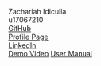 Zachariah Idiculla <br/>
u17067210 <br/>
[GitHub](https://github.com/ZachariahIdiculla) <br/> 
[Profile Page](https://ZachariahIdiculla.github.io/) <br/> 
[LinkedIn](https://www.linkedin.com/in/zachariah-idiculla-349692184) <br/>
[Demo Video](https://drive.google.com/file/d/19CkbDg6jWSmvetRqJof4ZG1JyjwvdBTC/view?usp=sharing)
[User Manual](https://drive.google.com/file/d/1xxcNPux3_r_W77u0yYSxY-6WLxF2bDQw/view?usp=sharing)
